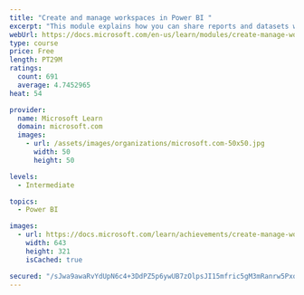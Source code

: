 ```yaml
---
title: "Create and manage workspaces in Power BI "
excerpt: "This module explains how you can share reports and datasets with your users and how to create a deployment strategy that makes sense for you and your organization. Furthermore, you will learn about data lineage in Microsoft Power BI."
webUrl: https://docs.microsoft.com/en-us/learn/modules/create-manage-workspaces-power-bi/
type: course
price: Free
length: PT29M
ratings:
  count: 691
  average: 4.7452965
heat: 54

provider:
  name: Microsoft Learn
  domain: microsoft.com
  images:
    - url: /assets/images/organizations/microsoft.com-50x50.jpg
      width: 50
      height: 50

levels:
  - Intermediate

topics:
  - Power BI

images:
  - url: https://docs.microsoft.com/learn/achievements/create-manage-workspaces-power-bi-social.png
    width: 643
    height: 321
    isCached: true

secured: "/sJwa9awaRvYdUpN6c4+3DdPZ5p6ywUB7zOlpsJI15mfric5gM3mRanrw5Pxqh+0zKoSOD/z9JfBK8R1YdiWfwVcGTM0Sqs/fG15gn16lUmn0Q+doWyL+sOJvSlyw8c/mpqpojInrbweMbMR69Qkz0Mx9xydbjTvnbJe0cJPz0ZORltt8nL8IHWVdo9C6RcYZk4W8/xr6UyVQeWrdau1B2EuC7Pe8mw+U3Q/pYWdoOYBebZGdqCw0w4q2MTkQ3gdSFACTFDv2nmeCwzhijYOOMkuhV3FJi1eksJsukRPBwfU66wz3OzYoymDEkDvWFdylKVjgyp2uyjVhkHE+3jS2ht/7BElLAxLgsGhgzwoltrASQBQy5+I/kf8oQh8m2eyMNGil7UXluzs4Hx9lNxy4+wi09lTvg3N9bQ7SY347L8=;5YL9w6dNYq0gItp61jNqsg=="
---
```


